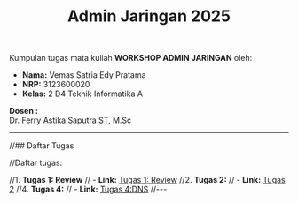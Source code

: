 <h1 align="center">
  Admin Jaringan 2025
</h1>

<br>

Kumpulan tugas mata kuliah **WORKSHOP ADMIN JARINGAN** oleh:

- **Nama:** Vemas Satria Edy Pratama
- **NRP:** 3123600020
- **Kelas:** 2 D4 Teknik Informatika A

**Dosen :**  
Dr. Ferry Astika Saputra ST, M.Sc

---

//## Daftar Tugas

//Daftar tugas:

//1. **Tugas 1: Review**
//   - **Link:** [Tugas 1: Review](./Tugas1/README.md)
//2. **Tugas 2:**
//   - **Link:** [Tugas 2](./Tugas2/Tugas2-ProcessControl_FileSystem/Readme.md)
//4. **Tugas 4:**
//   - **Link:** [Tugas 4:DNS](./Tugas4/Readme.md)
//---


